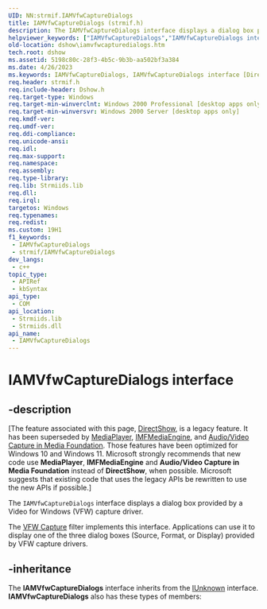 ```yaml
---
UID: NN:strmif.IAMVfwCaptureDialogs
title: IAMVfwCaptureDialogs (strmif.h)
description: The IAMVfwCaptureDialogs interface displays a dialog box provided by a Video for Windows (VFW) capture driver.The VFW Capture filter implements this interface.
helpviewer_keywords: ["IAMVfwCaptureDialogs","IAMVfwCaptureDialogs interface [DirectShow]","IAMVfwCaptureDialogs interface [DirectShow]","described","IAMVfwCaptureDialogsInterface","dshow.iamvfwcapturedialogs","strmif/IAMVfwCaptureDialogs"]
old-location: dshow\iamvfwcapturedialogs.htm
tech.root: dshow
ms.assetid: 5198c80c-28f3-4b5c-9b3b-aa502bf3a384
ms.date: 4/26/2023
ms.keywords: IAMVfwCaptureDialogs, IAMVfwCaptureDialogs interface [DirectShow], IAMVfwCaptureDialogs interface [DirectShow],described, IAMVfwCaptureDialogsInterface, dshow.iamvfwcapturedialogs, strmif/IAMVfwCaptureDialogs
req.header: strmif.h
req.include-header: Dshow.h
req.target-type: Windows
req.target-min-winverclnt: Windows 2000 Professional [desktop apps only]
req.target-min-winversvr: Windows 2000 Server [desktop apps only]
req.kmdf-ver: 
req.umdf-ver: 
req.ddi-compliance: 
req.unicode-ansi: 
req.idl: 
req.max-support: 
req.namespace: 
req.assembly: 
req.type-library: 
req.lib: Strmiids.lib
req.dll: 
req.irql: 
targetos: Windows
req.typenames: 
req.redist: 
ms.custom: 19H1
f1_keywords:
 - IAMVfwCaptureDialogs
 - strmif/IAMVfwCaptureDialogs
dev_langs:
 - c++
topic_type:
 - APIRef
 - kbSyntax
api_type:
 - COM
api_location:
 - Strmiids.lib
 - Strmiids.dll
api_name:
 - IAMVfwCaptureDialogs
---
```


# IAMVfwCaptureDialogs interface


## -description

\[The feature associated with this page, [DirectShow](/windows/win32/directshow/directshow), is a legacy feature. It has been superseded by [MediaPlayer](/uwp/api/Windows.Media.Playback.MediaPlayer), [IMFMediaEngine](/windows/win32/api/mfmediaengine/nn-mfmediaengine-imfmediaengine), and [Audio/Video Capture in Media Foundation](windows/win32/medfound/audio-video-capture-in-media-foundation). Those features have been optimized for Windows 10 and Windows 11. Microsoft strongly recommends that new code use **MediaPlayer**, **IMFMediaEngine** and **Audio/Video Capture in Media Foundation** instead of **DirectShow**, when possible. Microsoft suggests that existing code that uses the legacy APIs be rewritten to use the new APIs if possible.\]

The <code>IAMVfwCaptureDialogs</code> interface displays a dialog box provided by a Video for Windows (VFW) capture driver.

The <a href="/windows/desktop/DirectShow/vfw-capture-filter">VFW Capture</a> filter implements this interface. Applications can use it to display one of the three dialog boxes (Source, Format, or Display) provided by VFW capture drivers.

## -inheritance

The <b>IAMVfwCaptureDialogs</b> interface inherits from the <a href="/windows/desktop/api/unknwn/nn-unknwn-iunknown">IUnknown</a> interface. <b>IAMVfwCaptureDialogs</b> also has these types of members:

